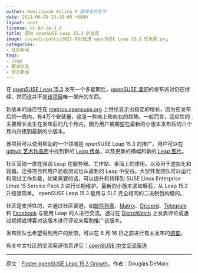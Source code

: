 ```yaml
---
author: Hanjingxue Boling # 翻译者的名字
date: 2021-06-09 23:10:00 +0800
layout: post
license: CC-BY-SA-3.0
title: 促进 openSUSE Leap 15.3 的发展
image: /assets/posts/2021-06/促进 openSUSE Leap 15.3 的发展.png
categories:
- 社区新闻
tags:
- Leap
- 翻译作品
- 官方新闻
---
```


在 [openSUSE Leap 15.3](https://get.opensuse.org/leap/) 发布一个多星期后，[openSUSE 酒吧](https://meet.opensuse.org/bar)的发布派对仍在继续，然而这并不是[该项目](https://www.opensuse.org/)唯一飙升的东西。

新版本的适应性在 [metrics.opensuse.org](https://metrics.opensuse.org/) 上继续显示出稳定的增长，因为在发布后的一周内，有4万个安装量，这是一种向上和向右的趋势。一般而言，适应性的主要增长发生在发布后的几个月内，因为用户被期望在最新的小版本发布后的六个月内升级到最新的小版本。

该项目可以使用帮助的一个领域是 openSUSE Leap 15.3 的推广。用户可以在 [github 艺术作品库](https://github.com/openSUSE/artwork)中找到新的 [Leap 传单](https://github.com/openSUSE/artwork/tree/master/flyers/flyer_153)，以及更新的横幅和新的 [Leap 图片](https://github.com/openSUSE/artwork/blob/master/logos/distros-prototype/leap.png)。

社区营销一直在强调 Leap 在服务器、工作站、桌面上的使用，以及用于虚拟化和容器。迁移项目和用户验收测试也从最新的 Leap 中受益。大型开发团队可以运行和测试工作负载，如果需要的话，可以提升和转移到 SUSE Linux Enterprise Linux 15 Service Pack 3 进行长期维护。最新的小版本坚如磐石，从 Leap 15.2 升级很简单。 openSUSE Leap 15.3 是用与 SLE 完全相同的二进制包构建的。

社区是支持性的，并通过社区渠道，如[邮件列表](https://lists.opensuse.org/)、[Matrix](https://matrix.to/#/#newscom:opensuse.org)、[Discord](https://discord.com/invite/opensuse)、[Telegram](https://t.me/openSUSE_group) 和 [Facebook](https://www.facebook.com/groups/opensuseproject) 与使用 Leap 的人进行交流。通过在 [DistroWatch](https://distrowatch.com/table.php?distribution=opensuse) 上发表评论或通过视频或博客对该版本进行评论来帮助推广该版本。

发布团队也希望得到用户的反馈，可以在 6 月 16 日之前进行有关发布的[调查](https://survey.opensuse.org/)。

有关中文社区的交流渠道信息详见：[openSUSE:中文交流渠道](https://zh.opensuse.org/openSUSE:%E4%BA%A4%E6%B5%81%E6%B8%A0%E9%81%93#.E5.85.B3.E4.BA.8E.E7.AE.80.E4.BD.93.E4.B8.AD.E6.96.87)

------

原文：[Foster openSUSE Leap 15.3 Growth](https://news.opensuse.org/2021/06/09/foster-opensuse-leap-growth/)，作者：Douglas DeMaio

<!--在上面写上原文来源与作者-->

